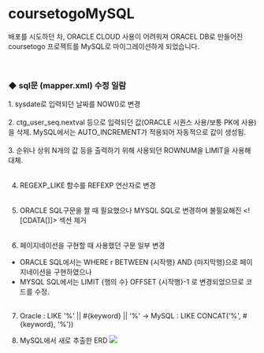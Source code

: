 # coursetogoMySQL
배포를 시도하던 차, ORACLE CLOUD 사용이 어려워져 ORACEL DB로 만들어진 coursetogo 프로젝트를 MySQL로 마이그레이션하게 되었습니다.
<BR><BR><BR>
<H3>◆ sql문 (mapper.xml) 수정 일람</H3>
1. sysdate로 입력되던 날짜를 NOW()로 변경 <BR><BR>
2. ctg_user_seq.nextval 등으로 입력되던 값(ORACLE 시퀀스 사용/보통 PK에 사용)을 삭제. MySQL에서는 AUTO_INCREMENT가 적용되어 자동적으로 값이 생성됨. 
 <BR><BR>
3. 순위나 상위 N개의 값 등을 출력하기 위해 사용되던 ROWNUM을 LIMIT을 사용해 대체.<BR> <BR> 

4. REGEXP_LIKE 함수를 REFEXP 연산자로 변경<BR><BR>
5. ORACLE SQL구문을 짤 때 필요했으나 MYSQL SQL로 변경하며 불필요해진 \<![CDATA[]]\> 섹션 제거<BR><BR>

6. 페이지네이션을 구현할 때 사용했던 구문 일부 변경
- ORACLE SQL에서는 WHERE r BETWEEN {시작행} AND {마지막행}으로 페이지네이션을 구현하였으나
- MYSQL SQL에서는 LIMIT {행의 수} OFFSET {시작행}-1 로 변경되었으므로 코드를 수정.<BR><BR>

7. Oracle : LIKE '%' || #{keyword} || '%' -> MySQL : LIKE CONCAT('%', #{keyword}, '%'))

8. MySQL에서 새로 추출한 ERD
   <img src="[https://i.imgur.com/9VYCiTz.png](https://i.imgur.com/rHBzwbn.png)https://i.imgur.com/rHBzwbn.png](https://i.imgur.com/yNYanIn.png)https://i.imgur.com/yNYanIn.png">
